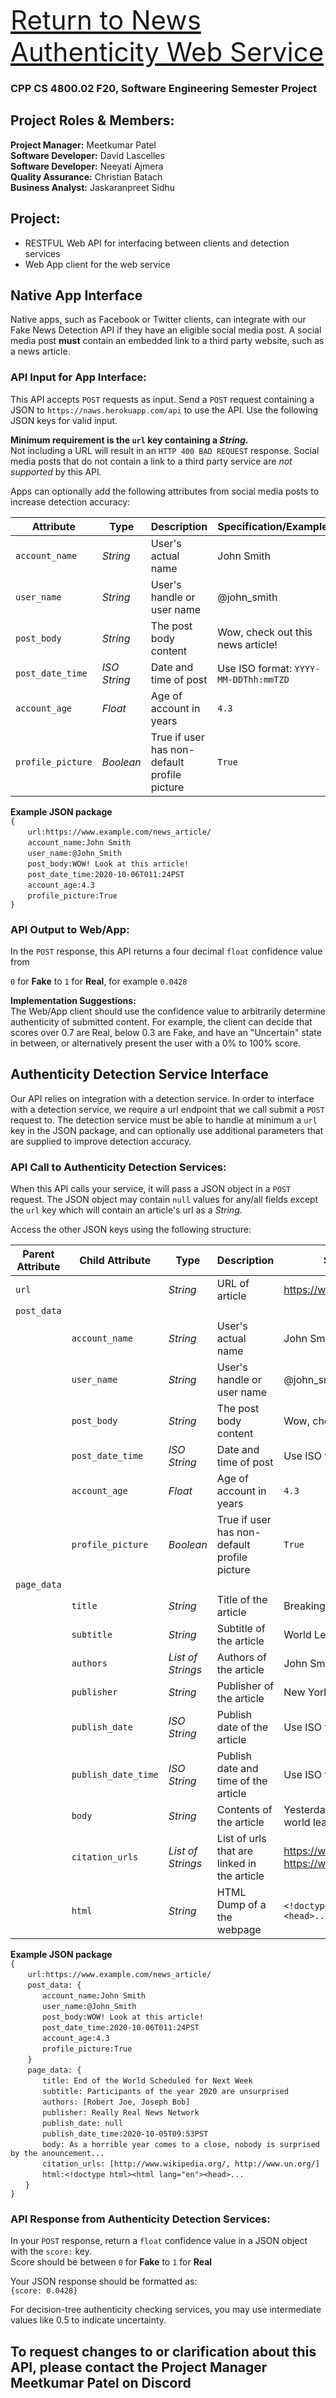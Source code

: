 <a href="https://naws.herokuapp.com/" style="font-size: 42px">Return to News Authenticity Web Service</a>  
### CPP CS 4800.02 F20, Software Engineering Semester Project
  
## Project Roles & Members:
 
**Project Manager:** Meetkumar Patel  
**Software Developer:** David Lascelles  
**Software Developer:** Neeyati Ajmera  
**Quality Assurance:** Christian Batach  
**Business Analyst:** Jaskaranpreet Sidhu  
  
## Project: 
- RESTFUL Web API for interfacing between clients and detection services
- Web App client for the web service 


## Native App Interface

Native apps, such as Facebook or Twitter clients, can integrate with our Fake News Detection API 
if they have an eligible social media post. A social media post **must** contain an embedded link 
to a third party website, such as a news article. 

### API Input for App Interface:
This API accepts `POST` requests as input. 
Send a `POST` request containing a JSON to ```https://naws.herokuapp.com/api``` to use the API. 
Use the following JSON keys for valid input.

**Minimum requirement is the `url` key containing a *String*.**  
Not including a URL will result in an `HTTP 400 BAD REQUEST` response.
Social media posts that do not contain a link to a third party service are *not supported* by this API. 

Apps can optionally add the following attributes from social media posts to increase detection accuracy:

|Attribute         |Type        |Description                                      |Specification/Example                |
|------------------|------------|-------------------------------------------------|-------------------------------------|
|`account_name`    |*String*    |User's actual name                               |John Smith                           |
|`user_name`       |*String*    |User's handle or user name                       |@john_smith                          |
|`post_body`       |*String*    |The post body content                            |Wow, check out this news article!    |
|`post_date_time`  |*ISO String*|Date and time of post                            |Use ISO format: `YYYY-MM-DDThh:mmTZD`|
|`account_age`     |*Float*     |Age of account in years                          |`4.3`                                |
|`profile_picture` |*Boolean*   |True if user has non-default profile picture     |`True`                               |

**Example JSON package**  
`{`  
&nbsp;&nbsp;&nbsp;&nbsp;&nbsp;&nbsp; `url:https://www.example.com/news_article/`  
&nbsp;&nbsp;&nbsp;&nbsp;&nbsp;&nbsp; `account_name:John Smith`  
&nbsp;&nbsp;&nbsp;&nbsp;&nbsp;&nbsp; `user_name:@John_Smith`  
&nbsp;&nbsp;&nbsp;&nbsp;&nbsp;&nbsp; `post_body:WOW! Look at this article!`  
&nbsp;&nbsp;&nbsp;&nbsp;&nbsp;&nbsp; `post_date_time:2020-10-06T011:24PST`  
&nbsp;&nbsp;&nbsp;&nbsp;&nbsp;&nbsp; `account_age:4.3`  
&nbsp;&nbsp;&nbsp;&nbsp;&nbsp;&nbsp; `profile_picture:True`  
`}` 

### API Output to Web/App:
In the `POST` response, this API returns a four decimal `float` confidence value from

`0` for **Fake** to `1` for **Real**, for example `0.0428`

**Implementation Suggestions:**  
The Web/App client should use the confidence value to arbitrarily determine authenticity of submitted content.
For example, the client can decide that scores over 0.7 are Real, below 0.3 are Fake, and have an "Uncertain"
state in between, or alternatively present the user with a 0% to 100% score.

## Authenticity Detection Service Interface
Our API relies on integration with a detection service. In order to interface with a detection service, we require
a url endpoint that we call submit a `POST` request to. The detection service must be able to handle at minimum a
`url` key in the JSON package, and can optionally use additional parameters that are supplied to improve 
detection accuracy.
 
### API Call to Authenticity Detection Services:
When this API calls your service, it will pass a JSON object in a `POST` request. The JSON object may contain `null` 
values for any/all fields except the `url` key which will contain an article's url as a *String*.

Access the other JSON keys using the following structure:

|Parent Attribute|Child Attribute    |Type             |Description                                 |Specification/Example|
|----------------|-------------------|-----------------|--------------------------------------------|---------------------|
|`url`           |                   |*String*         |URL of article                              |https://www.example.com/news_article/
|`post_data`     |          
|                |`account_name`     |*String*         |User's actual name                          |John Smith
|                |`user_name`        |*String*         |User's handle or user name                  |@john_smith
|                |`post_body`        |*String*         |The post body content                       |Wow, check out this article!
|                |`post_date_time`   |*ISO String*     |Date and time of post                       |Use ISO format: `YYYY-MM-DDThh:mmTZD`
|                |`account_age`      |*Float*          |Age of account in years                     |`4.3`
|                |`profile_picture`  |*Boolean*        |True if user has non-default profile picture|`True`
|`page_data`     |           
|                |`title`            |*String*         |Title of the article                        |Breaking: World Peace Achieved
|                |`subtitle`         |*String*         |Subtitle of the article                     |World Leaders Agree to Peace Terms
|                |`authors`          |*List of Strings*|Authors of the article                      |John Smith, Jane Doe
|                |`publisher`        |*String*         |Publisher of the article                    |New York Times
|                |`publish_date`     |*ISO String*     |Publish date of the article                 |Use ISO format: `YYYY-MM-DD`
|                |`publish_date_time`|*ISO String*     |Publish date and time of the article        |Use ISO format: `YYYY-MM-DDThh:mmTZD`
|                |`body`             |*String*         |Contents of the article                     |Yesterday afternoon at a global summit, world leaders...
|                |`citation_urls`    |*List of Strings*|List of urls that are linked in the article |https://www.wikipedia.org, https://www.cnn.com
|                |`html`             |*String*         |HTML Dump of a the webpage                  |`<!doctype html><html lang="en"><head>...`

**Example JSON package**  
`{`  
&nbsp;&nbsp;&nbsp;&nbsp;&nbsp;&nbsp; `url:https://www.example.com/news_article/`  
&nbsp;&nbsp;&nbsp;&nbsp;&nbsp;&nbsp; `post_data: {`  
&nbsp;&nbsp;&nbsp;&nbsp;&nbsp;&nbsp;&nbsp;&nbsp;&nbsp;&nbsp;&nbsp;&nbsp; `account_name:John Smith`  
&nbsp;&nbsp;&nbsp;&nbsp;&nbsp;&nbsp;&nbsp;&nbsp;&nbsp;&nbsp;&nbsp;&nbsp; `user_name:@John_Smith`  
&nbsp;&nbsp;&nbsp;&nbsp;&nbsp;&nbsp;&nbsp;&nbsp;&nbsp;&nbsp;&nbsp;&nbsp; `post_body:WOW! Look at this article!`  
&nbsp;&nbsp;&nbsp;&nbsp;&nbsp;&nbsp;&nbsp;&nbsp;&nbsp;&nbsp;&nbsp;&nbsp; `post_date_time:2020-10-06T011:24PST`  
&nbsp;&nbsp;&nbsp;&nbsp;&nbsp;&nbsp;&nbsp;&nbsp;&nbsp;&nbsp;&nbsp;&nbsp; `account_age:4.3`  
&nbsp;&nbsp;&nbsp;&nbsp;&nbsp;&nbsp;&nbsp;&nbsp;&nbsp;&nbsp;&nbsp;&nbsp; `profile_picture:True`  
&nbsp;&nbsp;&nbsp;&nbsp;&nbsp;&nbsp; `}`  
&nbsp;&nbsp;&nbsp;&nbsp;&nbsp;&nbsp; `page_data: {`  
&nbsp;&nbsp;&nbsp;&nbsp;&nbsp;&nbsp;&nbsp;&nbsp;&nbsp;&nbsp;&nbsp;&nbsp; `title: End of the World Scheduled for Next Week`  
&nbsp;&nbsp;&nbsp;&nbsp;&nbsp;&nbsp;&nbsp;&nbsp;&nbsp;&nbsp;&nbsp;&nbsp; `subtitle: Participants of the year 2020 are unsurprised `  
&nbsp;&nbsp;&nbsp;&nbsp;&nbsp;&nbsp;&nbsp;&nbsp;&nbsp;&nbsp;&nbsp;&nbsp; `authors: [Robert Joe, Joseph Bob]`  
&nbsp;&nbsp;&nbsp;&nbsp;&nbsp;&nbsp;&nbsp;&nbsp;&nbsp;&nbsp;&nbsp;&nbsp; `publisher: Really Real News Network`  
&nbsp;&nbsp;&nbsp;&nbsp;&nbsp;&nbsp;&nbsp;&nbsp;&nbsp;&nbsp;&nbsp;&nbsp; `publish_date: null`  
&nbsp;&nbsp;&nbsp;&nbsp;&nbsp;&nbsp;&nbsp;&nbsp;&nbsp;&nbsp;&nbsp;&nbsp; `publish_date_time:2020-10-05T09:53PST`  
&nbsp;&nbsp;&nbsp;&nbsp;&nbsp;&nbsp;&nbsp;&nbsp;&nbsp;&nbsp;&nbsp;&nbsp; `body: As a horrible year comes to a close, nobody is surprised by the anouncement...`  
&nbsp;&nbsp;&nbsp;&nbsp;&nbsp;&nbsp;&nbsp;&nbsp;&nbsp;&nbsp;&nbsp;&nbsp; `citation_urls: [http://www.wikipedia.org/, http://www.un.org/]`  
&nbsp;&nbsp;&nbsp;&nbsp;&nbsp;&nbsp;&nbsp;&nbsp;&nbsp;&nbsp;&nbsp;&nbsp; `html:<!doctype html><html lang="en"><head>...`  
&nbsp;&nbsp;&nbsp;&nbsp;&nbsp;&nbsp;`}`  
`}`  
        
### API Response from Authenticity Detection Services:
In your `POST` response, return a `float` confidence value in a JSON object with the `score:` key.  
Score should be between `0` for
 **Fake** to `1` for **Real** 
 
Your JSON response should be formatted as:  
`{score: 0.0428}`

For decision-tree authenticity checking services, you may use intermediate values like 0.5 to indicate uncertainty.

## To request changes to or clarification about this API, please contact the Project Manager Meetkumar Patel on Discord
